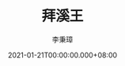 ---
issue: 413
title: 拜溪王
author: 李秉璋
language: 詔安
date: 2021-01-21T00:00:00.000+08:00
topic: 文史
difficulty: 2
wikidata: Q131449215
wikidata_link: https://www.wikidata.org/wiki/Q131449215
author_wikidata_link: https://www.wikidata.org/wiki/Q98096269
author_wikidata: Q98096269
---